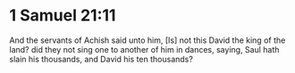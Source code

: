 # 1 Samuel 21:11

And the servants of Achish said unto him, [Is] not this David the king of the land? did they not sing one to another of him in dances, saying, Saul hath slain his thousands, and David his ten thousands?